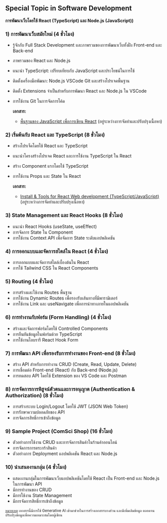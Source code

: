 ## Special Topic in Software Development 
**การพัฒนาเว็บโดยใช้ React (TypeScript) และ Node.js (JavaScript))**

### 1) การพัฒนาเว็บสมัยใหม่ (4 ชั่วโมง)
* รู้จักกับ Full Stack Development และภาพรวมของการพัฒนาเว็บทั้งฝั่ง Front-end และ Back-end
* ภาพรวมของ React และ Node.js
* แนะนำ TypeScript: เปรียบเทียบกับ JavaScript และประโยชน์ในการใช้
* ติดตั้งเครื่องมือพัฒนา: Node.js  VSCode Git และสร้างโปรเจคพื้นฐาน
* ติดตั้ง Extensions จำเป็นสำหรับการพัฒนา React และ Node.js ใน VSCode
* การใช้งาน Git ในการจัดการโค้ด

    **เอกสาร:**
    * [พื้นฐานของ JavaScript เพื่อการเขียน React](01_JavaScript.md) (อยู่ระหว่างการจัดทำและปรับปรุงเนื้อหา)


### 2) เริ่มต้นกับ React และ TypeScript (8 ชั่วโมง)
* สร้างโปรเจ็คโดยใช้ React และ TypeScript
* แนะนำโครงสร้างโปรเจค React และการใช้งาน TypeScript ใน React
* สร้าง Component แรกโดยใช้ TypeScript
* การใช้งาน Props และ State ใน React

    **เอกสาร:**
    * [Install & Tools for React Web development (TypeScript/JavaScript)](02_ReactIntro.md)  (อยู่ระหว่างการจัดทำและปรับปรุงเนื้อหา)

### 3) State Management และ React Hooks (8 ชั่วโมง)
* แนะนำ React Hooks (useState, useEffect)
* การจัดการ State ใน Component
* การใช้งาน Context API เพื่อจัดการ State ระดับแอปพลิเคชัน

### 4) การออกแบบและจัดการสไตล์ใน React (4 ชั่วโมง)
* การออกแบบและจัดการสไตล์เบื้องต้นใน React
* การใช้ Tailwind CSS ใน React Components

### 5) Routing (4 ชั่วโมง)
* การสร้างและใช้งาน Routes พื้นฐาน
* การใช้งาน Dynamic Routes เพื่อรองรับเส้นทางที่มีพารามิเตอร์
* การใช้งาน Link และ useNavigate เพื่อการนำทางภายในแอปพลิเคชัน

### 6) การทำงานกับฟอร์ม (Form Handling) (4 ชั่วโมง)
* สร้างและจัดการฟอร์มโดยใช้ Controlled Components
* การยืนยันข้อมูลในฟอร์มด้วย TypeScript
* การใช้งานไลบรารี React Hook Form


### 7) การพัฒนา API เพื่อรองรับการทำงานของ Front-end (8 ชั่วโมง)
* สร้าง API สำหรับการทำงาน CRUD (Create, Read, Update, Delete)
* การเชื่อมต่อ Front-end (React) กับ Back-end (Node.js)
* การทดสอบ API โดยใช้ Extension ของ VS Code และ Postman

### 8) การจัดการการพิสูจน์ตัวตนและการอนุญาต (Authentication & Authorization) (8 ชั่วโมง)
* การสร้างระบบ Login/Logout โดยใช้ JWT (JSON Web Token)
* การรักษาความปลอดภัยของ API
* การจัดการสิทธิ์การเข้าถึงข้อมูล

### 9) Sample Project (ComSci Shop) (16 ชั่วโมง)
* ตัวอย่างการใช้งาน CRUD และการจัดการสินค้าในร้านค้าออนไลน์
* การจัดการการตระกร้าสินค้า
* ตัวอย่างการ Deployment แอปพลิเคชัน React และ Node.js

### 10) นำเสนองานกลุ่ม (4 ชั่วโมง)
* แสดงงานกลุ่มในการพัฒนาเว็บแอปพลิเคชันโดยใช้ React เป็น Front-end และ Node.js ในการพัฒนา API
* มีการทำงานของ CRUD 
* มีการใช้งาน State Management 
* มีการจัดการสิทธิ์การเข้าถึงข้อมูล


<sup><ins>หมายเหตุ</ins> เอกสารนี้มีการใช้ Generative AI เข้ามาช่วยในการสร้างเอกสารบางส่วน และมีเพิ่มเติมข้อมูล ตลอดจนปรับปรุงข้อมูลเพื่อความเหมาะสมโดยผู้เขียน</sup> 
